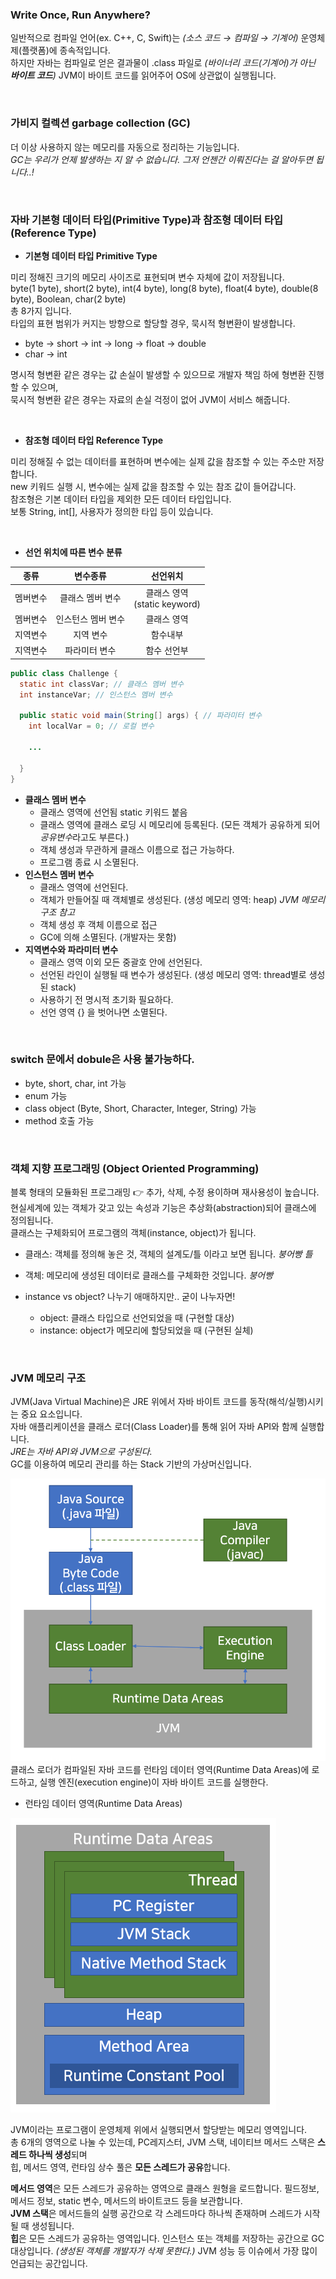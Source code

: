 
### Write Once, Run Anywhere?
일반적으로 컴파일 언어(ex. C++, C, Swift)는 _(소스 코드 → 컴파일 → 기계어)_ 운영체제(플랫폼)에 종속적입니다.  
하지만 자바는 컴파일로 얻은 결과물이 .class 파일로 _(바이너리 코드(기계어)가 아닌 **바이트 코드**)_ JVM이 바이트 코드를 읽어주어 OS에 상관없이 실행됩니다.  

<br/>

### 가비지 컬렉션 garbage collection (GC)
더 이상 사용하지 않는 메모리를 자동으로 정리하는 기능입니다.  
_GC는 우리가 언제 발생하는 지 알 수 없습니다. 그저 언젠간 이뤄진다는 걸 알아두면 됩니다..!_

<br/>

### 자바 기본형 데이터 타입(Primitive Type)과 참조형 데이터 타입(Reference Type)
* **기본형 데이터 타입 Primitive Type**  

미리 정해진 크기의 메모리 사이즈로 표현되며 변수 자체에 값이 저장됩니다.  
byte(1 byte), short(2 byte), int(4 byte), long(8 byte), float(4 byte), double(8 byte), Boolean, char(2 byte)  
총 8가지 입니다.  
타입의 표현 범위가 커지는 방향으로 할당할 경우, 묵시적 형변환이 발생합니다.  
  * byte → short → int → long → float → double  
  * char → int 

명시적 형변환 같은 경우는 값 손실이 발생할 수 있으므로 개발자 책임 하에 형변환 진행할 수 있으며,  
묵시적 형변환 같은 경우는 자료의 손실 걱정이 없어 JVM이 서비스 해줍니다.

<br/>

* **참조형 데이터 타입 Reference Type**  

미리 정해질 수 없는 데이터를 표현하며 변수에는 실제 값을 참조할 수 있는 주소만 저장합니다.  
new 키워드 실행 시, 변수에는 실제 값을 참조할 수 있는 참조 값이 들어갑니다.  
참조형은 기본 데이터 타입을 제외한 모든 데이터 타입입니다.  
보통 String, int[], 사용자가 정의한 타입 등이 있습니다.  

<br/>

* **선언 위치에 따른 변수 분류**

|종류|변수종류|선언위치|
|:---:|:---:|:---:|
|멤버변수|클래스 멤버 변수|클래스 영역<br/>(static keyword)|
|멤버변수|인스턴스 멤버 변수|클래스 영역|
|지역변수|지역 변수|함수내부|
|지역변수|파라미터 변수|함수 선언부|

``` java
public class Challenge {
  static int classVar; // 클래스 멤버 변수
  int instanceVar; // 인스턴스 멤버 변수
  
  public static void main(String[] args) { // 파라미터 변수
    int localVar = 0; // 로컬 변수
    
    ...
    
  }
}
```
* **클래스 멤버 변수**  
  * 클래스 영역에 선언됨 static 키워드 붙음
  * 클래스 영역에 클래스 로딩 시 메모리에 등록된다. (모든 객체가 공유하게 되어 *공유변수*라고도 부른다.)
  * 객체 생성과 무관하게 클래스 이름으로 접근 가능하다.
  * 프로그램 종료 시 소멸된다.
* **인스턴스 멤버 변수**  
  * 클래스 영역에 선언된다.
  * 객체가 만들어질 때 객체별로 생성된다. (생성 메모리 영역: heap) _JVM 메모리구조 참고_
  * 객체 생성 후 객체 이름으로 접근
  * GC에 의해 소멸된다. (개발자는 못함)
* **지역변수와 파라미터 변수**  
  * 클래스 영역 이외 모든 중괄호 안에 선언된다.
  * 선언된 라인이 실행될 때 변수가 생성된다. (생성 메모리 영역: thread별로 생성된 stack)
  * 사용하기 전 명시적 초기화 필요하다. 
  * 선언 영역 {} 을 벗어나면 소멸된다. 

<br/>

### switch 문에서 dobule은 사용 불가능하다.  
- byte, short, char, int 가능  
- enum 가능
- class object (Byte, Short, Character, Integer, String) 가능  
- method 호출 가능  

<br/>

### 객체 지향 프로그래밍 (Object Oriented Programming)
블록 형태의 모듈화된 프로그래밍 👉 추가, 삭제, 수정 용이하며 재사용성이 높습니다.    
현실세계에 있는 객체가 갖고 있는 속성과 기능은 추상화(abstraction)되어 클래스에 정의됩니다.  
클래스는 구체화되어 프로그램의 객체(instance, object)가 됩니다.  
* 클래스: 객체를 정의해 놓은 것, 객체의 설계도/틀 이라고 보면 됩니다. _붕어빵 틀_
* 객체: 메모리에 생성된 데이터로 클래스를 구체화한 것입니다. _붕어빵_

* instance vs object? 나누기 애매하지만.. 굳이 나누자면!  
  * object: 클래스 타입으로 선언되었을 때 (구현할 대상)
  * instance: object가 메모리에 할당되었을 때 (구현된 실체)

<br/>

### JVM 메모리 구조  
JVM(Java Virtual Machine)은 JRE 위에서 자바 바이트 코드를 동작(해석/실행)시키는 중요 요소입니다.  
자바 애플리케이션을 클래스 로더(Class Loader)를 통해 읽어 자바 API와 함께 실행합니다.  
_JRE는 자바 API와 JVM으로 구성된다._  
GC를 이용하여 메모리 관리를 하는 Stack 기반의 가상머신입니다.  

![JVM메모리구조](images/jvm.png)
클래스 로더가 컴파일된 자바 코드를 런타임 데이터 영역(Runtime Data Areas)에 로드하고, 실행 엔진(execution engine)이 자바 바이트 코드를 실행한다.  

* 런타임 데이터 영역(Runtime Data Areas)  

![JVM런타임데이터영역](images/runtime_data_areas.png)  

JVM이라는 프로그램이 운영체제 위에서 실행되면서 할당받는 메모리 영역입니다.  
총 6개의 영역으로 나눌 수 있는데, 
PC레지스터, JVM 스택, 네이티브 메서드 스택은 **스레드 하나씩 생성**되며  
힙, 메서드 영역, 런타임 상수 풀은 **모든 스레드가 공유**합니다.  

**메서드 영역**은 모든 스레드가 공유하는 영역으로 클래스 원형을 로드합니다. 필드정보, 메서드 정보, static 변수, 메서드의 바이트코드 등을 보관합니다.  
**JVM 스택**은 메서드들의 실행 공간으로 각 스레드마다 하나씩 존재하며 스레드가 시작될 때 생성됩니다.  
**힙**은 모든 스레드가 공유하는 영역입니다. 인스턴스 또는 객체를 저장하는 공간으로 GC 대상입니다. _(생성된 객체를 개발자가 삭제 못한다.)_ JVM 성능 등 이슈에서 가장 많이 언급되는 공간입니다.  
